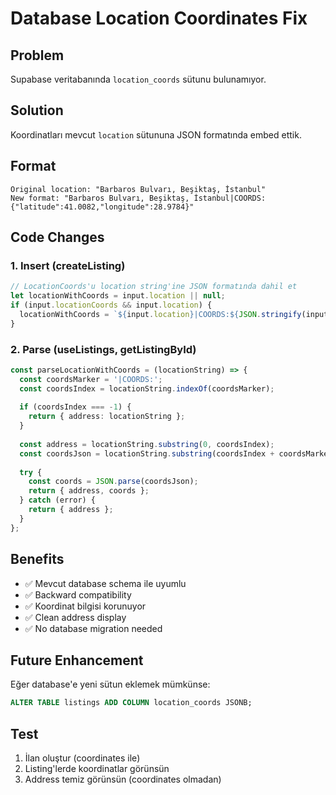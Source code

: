# Database Location Coordinates Fix

## Problem
Supabase veritabanında `location_coords` sütunu bulunamıyor.

## Solution
Koordinatları mevcut `location` sütununa JSON formatında embed ettik.

## Format
```
Original location: "Barbaros Bulvarı, Beşiktaş, İstanbul"
New format: "Barbaros Bulvarı, Beşiktaş, İstanbul|COORDS:{"latitude":41.0082,"longitude":28.9784}"
```

## Code Changes

### 1. Insert (createListing)
```typescript
// LocationCoords'u location string'ine JSON formatında dahil et
let locationWithCoords = input.location || null;
if (input.locationCoords && input.location) {
  locationWithCoords = `${input.location}|COORDS:${JSON.stringify(input.locationCoords)}`;
}
```

### 2. Parse (useListings, getListingById)
```typescript
const parseLocationWithCoords = (locationString) => {
  const coordsMarker = '|COORDS:';
  const coordsIndex = locationString.indexOf(coordsMarker);
  
  if (coordsIndex === -1) {
    return { address: locationString };
  }
  
  const address = locationString.substring(0, coordsIndex);
  const coordsJson = locationString.substring(coordsIndex + coordsMarker.length);
  
  try {
    const coords = JSON.parse(coordsJson);
    return { address, coords };
  } catch (error) {
    return { address };
  }
};
```

## Benefits
- ✅ Mevcut database schema ile uyumlu
- ✅ Backward compatibility
- ✅ Koordinat bilgisi korunuyor
- ✅ Clean address display
- ✅ No database migration needed

## Future Enhancement
Eğer database'e yeni sütun eklemek mümkünse:
```sql
ALTER TABLE listings ADD COLUMN location_coords JSONB;
```

## Test
1. İlan oluştur (coordinates ile)
2. Listing'lerde koordinatlar görünsün
3. Address temiz görünsün (coordinates olmadan)
